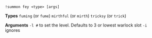 `!summon fey <type> [args]` 
 
**Types**
`fuming` (or `fume`)
`mirthful` (or `mirth`)
`tricksy` (or `trick`)
 
**Arguments**
`-l #` to set the level. Defaults to 3 or lowest warlock slot
`-i` ignores 